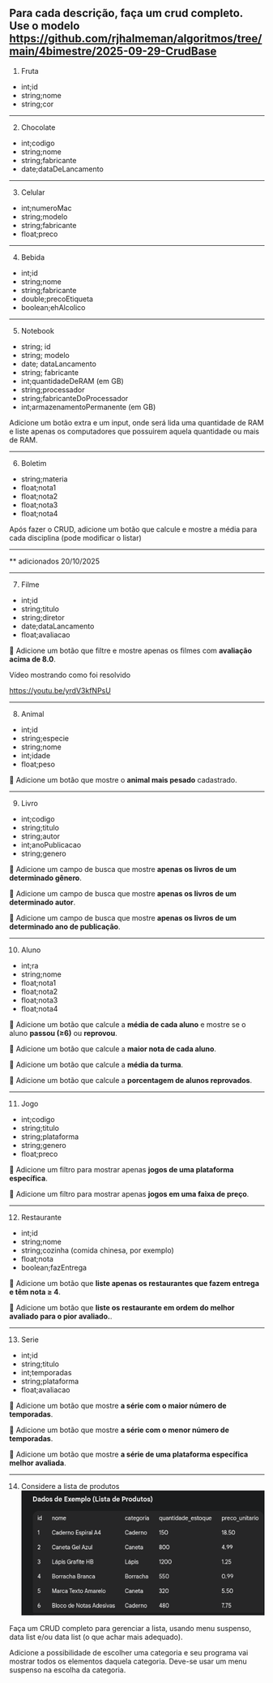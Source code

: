 ## Para cada descrição, faça um crud completo. Use o modelo https://github.com/rjhalmeman/algoritmos/tree/main/4bimestre/2025-09-29-CrudBase


1) Fruta

- int;id
- string;nome
- string;cor

--- 
2) Chocolate

- int;codigo
- string;nome
- string;fabricante
- date;dataDeLancamento
--- 
3) Celular

- int;numeroMac
- string;modelo
- string;fabricante
- float;preco

--- 
4) Bebida

- int;id
- string;nome
- string;fabricante
- double;precoEtiqueta
- boolean;ehAlcolico

--- 
5) Notebook

- string; id
- string; modelo
- date; dataLancamento
- string; fabricante
- int;quantidadeDeRAM (em GB)
- string;processador
- string;fabricanteDoProcessador
- int;armazenamentoPermanente (em GB)

Adicione um botão extra e um input, onde será lida uma quantidade de RAM e liste apenas os computadores que possuirem aquela quantidade ou mais de RAM.

--- 
6) Boletim

- string;materia
- float;nota1
- float;nota2
- float;nota3
- float;nota4

Após fazer o CRUD, adicione um botão que calcule e mostre a média para cada disciplina (pode modificar o listar)

---

** adicionados 20/10/2025

---
7) Filme

- int;id  
- string;titulo  
- string;diretor  
- date;dataLancamento  
- float;avaliacao  

🔹 Adicione um botão que filtre e mostre apenas os filmes com **avaliação acima de 8.0**.

Vídeo mostrando como foi resolvido

https://youtu.be/yrdV3kfNPsU

---

8) Animal

- int;id  
- string;especie  
- string;nome  
- int;idade  
- float;peso  

🔹 Adicione um botão que mostre o **animal mais pesado** cadastrado.

---

9) Livro

- int;codigo  
- string;titulo  
- string;autor  
- int;anoPublicacao  
- string;genero  

🔹 Adicione um campo de busca que mostre **apenas os livros de um determinado gênero**.

🔹 Adicione um campo de busca que mostre **apenas os livros de um determinado autor**.

🔹 Adicione um campo de busca que mostre **apenas os livros de um determinado ano de publicação**.


---

10) Aluno

- int;ra  
- string;nome  
- float;nota1  
- float;nota2  
- float;nota3  
- float;nota4  

🔹 Adicione um botão que calcule a **média de cada aluno** e mostre se o aluno **passou (≥6)** ou **reprovou**.

🔹 Adicione um botão que calcule a **maior nota de cada aluno**.

🔹 Adicione um botão que calcule a **média da turma**.

🔹 Adicione um botão que calcule a **porcentagem de alunos reprovados**.



---

11) Jogo

- int;codigo  
- string;titulo  
- string;plataforma  
- string;genero  
- float;preco  

🔹 Adicione um filtro para mostrar apenas **jogos de uma plataforma específica**.

🔹 Adicione um filtro para mostrar apenas **jogos em uma faixa de preço**.


---

12) Restaurante

- int;id  
- string;nome  
- string;cozinha  (comida chinesa, por exemplo)
- float;nota  
- boolean;fazEntrega  

🔹 Adicione um botão que **liste apenas os restaurantes que fazem entrega e têm nota ≥ 4**.

🔹 Adicione um botão que **liste os restaurante em ordem do melhor avaliado para o pior avaliado.**.

---

13) Serie

- int;id  
- string;titulo  
- int;temporadas  
- string;plataforma  
- float;avaliacao  

🔹 Adicione um botão que mostre **a série com o maior número de temporadas**.

🔹 Adicione um botão que mostre **a série com o menor número de temporadas**.

🔹 Adicione um botão que mostre **a série de uma plataforma específica melhor avaliada**.

---

14) Considere a lista de produtos
![alt text](imagens/tabPalelaria.png)

Faça um CRUD completo para gerenciar a lista, usando menu suspenso, data list e/ou data list (o que achar mais adequado).

Adicione a possibilidade de escolher uma categoria e seu programa vai mostrar todos os elementos daquela categoria. Deve-se usar um menu suspenso na escolha da categoria.

